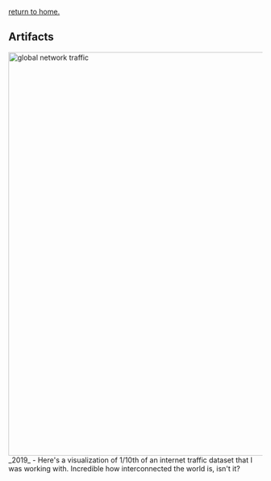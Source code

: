 [return to home.](/index.md)

## Artifacts

<img src="/assets/img/artifacts/global_traffic.png" alt="global network traffic" width="800">
_2019_ - Here's a visualization of 1/10th of an internet traffic dataset that I was working with.  
         Incredible how interconnected the world is, isn't it?

